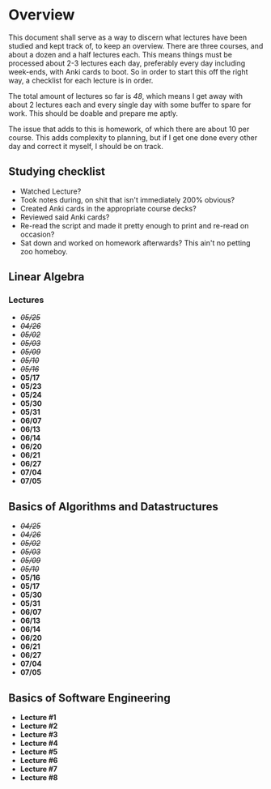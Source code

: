 # Overview
This document shall serve as a way to discern what lectures have been studied
and kept track of, to keep an overview. There are three courses, and about a
dozen and a half lectures each. This means things must be processed about 2-3
lectures each day, preferably every day including week-ends, with Anki cards to
boot. So in order to start this off the right way, a checklist for each lecture
is in order.

The total amount of lectures so far is _48_, which means I get away with about 2
lectures each and every single day with some buffer to spare for work. This
should be doable and prepare me aptly. 

The issue that adds to this is homework, of which there are about 10 per course.
This adds complexity to planning, but if I get one done every other day and
correct it myself, I should be on track. 

## Studying checklist
- Watched Lecture? 
- Took notes during, on shit that isn't immediately 200% obvious? 
- Created Anki cards in the appropriate course decks? 
- Reviewed said Anki cards? 
- Re-read the script and made it pretty enough to print and re-read on
  occasion?
- Sat down and worked on homework afterwards? This ain't no petting zoo homeboy.

## Linear Algebra
### Lectures
- *~~05/25~~*
- *~~04/26~~*
- *~~05/02~~*
- *~~05/03~~*
- *~~05/09~~*
- *~~05/10~~*
- *~~05/16~~*
- **05/17**
- **05/23**
- **05/24**
- **05/30**
- **05/31**
- **06/07**
- **06/13**
- **06/14**
- **06/20**
- **06/21**
- **06/27**
- **07/04**
- **07/05**

## Basics of Algorithms and Datastructures
- *~~04/25~~*
- *~~04/26~~*
- *~~05/02~~*
- *~~05/03~~*
- *~~05/09~~*
- *~~05/10~~*
- **05/16**
- **05/17**
- **05/30**
- **05/31**
- **06/07**
- **06/13**
- **06/14**
- **06/20**
- **06/21**
- **06/27**
- **07/04**
- **07/05**

## Basics of Software Engineering
- **Lecture #1**
- **Lecture #2**
- **Lecture #3**
- **Lecture #4**
- **Lecture #5**
- **Lecture #6**
- **Lecture #7**
- **Lecture #8**
